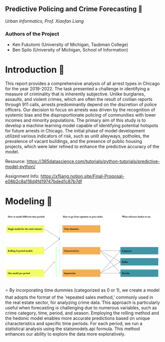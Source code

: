 ## ****Predictive Policing and Crime Forecasting 👮****
*Urban Informatics, Prof. Xiaofan Liang*

### Authors of the Project
- Ken Fukutomi (University of Michigan, Taubman College)
- Ben Spilo (University of Michigan, School of Information)
  
# **Introduction 📌** 
This report provides a comprehensive analysis of all arrest types in Chicago for the year 2019-2022. The task presented a challenge in identifying a measure of criminality that is inherently subjective. Unlike burglaries, assaults, and violent crimes, which are often the result of civilian reports through 911 calls, arrests predominantly depend on the discretion of police officers. Our decision to focus on arrests was driven by the recognition of systemic bias and the disproportionate policing of communities with lower incomes and minority populations. The primary aim of this study is to develop a machine learning model capable of identifying potential hotspots for future arrests in Chicago. The initial phase of model development utilized various indicators of risk, such as unlit alleyways, potholes, the prevalence of vacant buildings, and the presence of public housing projects, which were later refined to enhance the predictive accuracy of the model.

Resource:
https://365datascience.com/tutorials/python-tutorials/predictive-model-python/

Assignment Info: https://xfliang.notion.site/Final-Proposal-e08b2c8a118d4fd19747bded1c87b7df

# **Modeling 🔨** 

![Image Alt text](/additional/model.jpg)

⭐ By incorporating time dummies (categorized as 0 or 1), we create a model that adopts the format of the 'repeated sales method,' commonly used in the real estate sector, for analyzing crime data. This approach is particularly useful when forecasting is challenging due to numerous variables, such as crime category, time, period, and season. Employing the rolling method and the hedonic model enables more accurate predictions based on unique characteristics and specific time periods. For each period, we run a statistical analysis using the statsmodels.api formula. This method enhances our ability to explore the data more exploratively.

